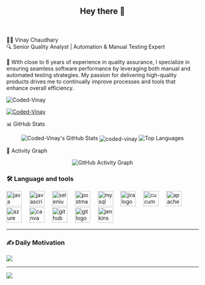 
<h2 align="center">Hey there 👋</h2>

###

<br clear="both">

<p align="left">👨‍💻 Vinay Chaudhary<br>🔍 Senior Quality Analyst | Automation & Manual Testing Expert<br><br>🚀 With close to 6 years of experience in quality assurance, I specialize in ensuring seamless software performance by leveraging both manual and automated testing strategies. My passion for delivering high-quality products drives me to continually improve processes and tools that enhance overall efficiency.</p>

<p align="left"> 
  <img src="https://komarev.com/ghpvc/?username=Coded-Vinay&label=Profile%20views&color=0e75b6&style=flat" alt="Coded-Vinay" /> 
</p>

<p align="left"> 
  <a href="https://github.com/ryo-ma/github-profile-trophy">
    <img src="https://github-profile-trophy.vercel.app/?username=Coded-Vinay" alt="Coded-Vinay" />
  </a> 
</p>

 📊 GitHub Stats  


<p align="center">
  
  <img src="https://github-readme-stats.vercel.app/api?username=Coded-Vinay&show_icons=true&theme=light&hide_border=true" alt="Coded-Vinay's GitHub Stats" />
  <img align="center" src="https://github-readme-streak-stats.herokuapp.com/?user=coded-vinay&" alt="coded-vinay" />
  <img src="https://github-readme-stats.vercel.app/api/top-langs/?username=Coded-Vinay&layout=compact&theme=light&hide_border=true" alt="Top Languages" />
</p>
🚀 Activity Graph  

<p align="center">
  <img src="https://github-readme-activity-graph.vercel.app/graph?username=Coded-Vinay&theme=dracula&hide_border=true" alt="GitHub Activity Graph" />
</p>

<h3 align="left">🛠 Language and tools</h3>

<div align="left">
  <img src="https://cdn.jsdelivr.net/gh/devicons/devicon/icons/java/java-original.svg" height="40" alt="java logo"  />
  <img width="12" />
  <img src="https://cdn.jsdelivr.net/gh/devicons/devicon/icons/javascript/javascript-original.svg" height="40" alt="javascript logo"  />
  <img width="12" />
  <img src="https://cdn.jsdelivr.net/gh/devicons/devicon/icons/selenium/selenium-original.svg" height="40" alt="selenium logo"  />
  <img width="12" />
  <img src="https://cdn.simpleicons.org/postman/FF6C37" height="40" alt="postman logo"  />
  <img width="12" />
  <img src="https://cdn.simpleicons.org/mysql/4479A1" height="40" alt="mysql logo"  />
  <img width="12" />
  <img src="https://cdn.simpleicons.org/jira/0052CC" height="40" alt="jira logo"  />
  <img width="12" />
  <img src="https://cdn.simpleicons.org/cucumber/23D96C" height="40" alt="cucumber logo"  />
  <img width="12" />
  <img src="https://cdn.jsdelivr.net/gh/devicons/devicon/icons/apache/apache-original.svg" height="40" alt="apache logo"  />
  <img width="12" />
  <img src="https://cdn.jsdelivr.net/gh/devicons/devicon/icons/azure/azure-original.svg" height="40" alt="azure logo"  />
  <img width="12" />
  <img src="https://cdn.jsdelivr.net/gh/devicons/devicon/icons/canva/canva-original.svg" height="40" alt="canva logo"  />
  <img width="12" />
  <img src="https://cdn.jsdelivr.net/gh/devicons/devicon/icons/github/github-original.svg" height="40" alt="github logo"  />
  <img width="12" />
  <img src="https://cdn.jsdelivr.net/gh/devicons/devicon/icons/git/git-original.svg" height="40" alt="git logo"  />
  <img width="12" />
  <img src="https://cdn.jsdelivr.net/gh/devicons/devicon/icons/jenkins/jenkins-line.svg" height="40" alt="jenkins logo"  />
</div>


---

### ✍️ Daily Motivation
![](https://quotes-github-readme.vercel.app/api?type=horizontal&theme=merko)

---
[![](https://visitcount.itsvg.in/api?id=coded-vinay&icon=0&color=0)](https://visitcount.itsvg.in)

